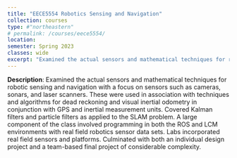 ```yaml
---
title: "EECE5554 Robotics Sensing and Navigation"
collection: courses
type: #"northeastern"
# permalink: /courses/eece5554/ 
location: 
semester: Spring 2023
classes: wide
excerpt: "Examined the actual sensors and mathematical techniques for robotic sensing and navigation with a focus on sensors such as cameras, sonars, and laser scanners. These were used in association with techniques and algorithms for dead reckoning and visual inertial odometry in conjunction with GPS and inertial measurement units. Covered Kalman filters and particle filters as applied to the SLAM problem. A large component of the class involved programming in both the ROS and LCM environments with real field robotics sensor data sets. Labs incorporated real field sensors and platforms. Culminated with both an individual design project and a team-based final project of considerable complexity."
---
```


**Description**: Examined the actual sensors and mathematical techniques for robotic sensing and navigation with a focus on sensors such as cameras, sonars, and laser scanners. These were used in association with techniques and algorithms for dead reckoning and visual inertial odometry in conjunction with GPS and inertial measurement units. Covered Kalman filters and particle filters as applied to the SLAM problem. A large component of the class involved programming in both the ROS and LCM environments with real field robotics sensor data sets. Labs incorporated real field sensors and platforms. Culminated with both an individual design project and a team-based final project of considerable complexity.